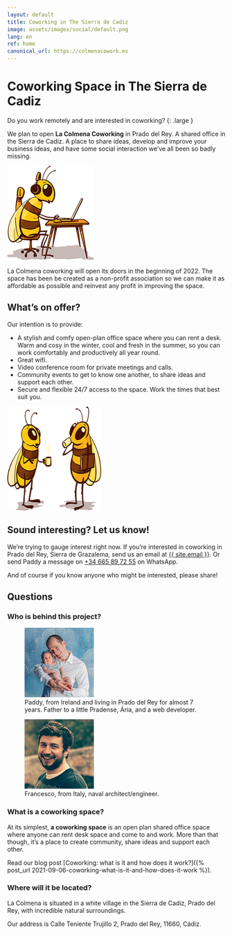 ```yaml
---
layout: default
title: Coworking in The Sierra de Cadiz
image: assets/images/social/default.png
lang: en
ref: home
canonical_url: https://colmenacowork.es
---
```


<h1 class="main-heading">Coworking Space <span class="prado"><span class="en">in</span> The Sierra de Cadiz</span></h1>

Do you work remotely and are interested in coworking?
{: .large }

We plan to open **La Colmena Coworking** in Prado del Rey. A shared office in the Sierra de Cadiz. A place to share ideas, develop and improve your business ideas, and have some social interaction we’ve all been so badly missing.

<img
  class="bee-sitting"
  src="/assets/images/bee-sitting.png"
  srcset="/assets/images/bee-sitting@2x.png 2x"
  alt="An illustration of a bee seated working on a laptop"
  height="217"
  width="200"
  loading="lazy"
/>

La Colmena coworking will open its doors in the beginning of 2022. The space has been be created as a non-profit association so we can make it as affordable as possible and reinvest any profit in improving the space.

## What’s on offer?

Our intention is to provide:

- A stylish and comfy open-plan office space where you can rent a desk. Warm and cosy in the winter, cool and fresh in the summer, so you can work comfortably and productively all year round.
- Great wifi.
- Video conference room for private meetings and calls.
- Community events to get to know one another, to share ideas and support each other.
- Secure and flexible 24/7 access to the space. Work the times that best suit you.

<img
  class="bees-talking"
  src="/assets/images/bees-talking.png"
  srcset="/assets/images/bees-talking@2x.png 2x"
  alt="An illustration of dos bees chatting with a coffee"
  height="240"
  width="217"
  loading="lazy"
/>

## Sound interesting? Let us know!

We’re trying to gauge interest right now. If you’re interested in coworking in Prado del Rey, Sierra de Grazalema, send us an email at <a href="mailto:{{ site.email }}">{{ site.email }}</a>. Or send Paddy a message on <a href="https://api.whatsapp.com/send?phone=34665897255">+34 665 89 72 55</a> on WhatsApp.

And of course if you know anyone who might be interested, please share!

## Questions

### Who is behind this project?

<div class="bio-grid">
  <figure class="bio-figure">
    <img
      src="/assets/images/paddy.jpg"
      srcset="/assets/images/paddy@2x.jpg 2x"
      alt="Photo of Paddy and his daughter, Ária"
      height="160"
      width="160"
      loading="lazy"
    />
    <figcaption>Paddy, from Ireland and living in Prado del Rey for almost 7 years. Father to a little Pradense, Ária, and a web developer.</figcaption>
  </figure>

  <figure class="bio-figure">
    <img
      src="/assets/images/francesco.jpg"
      srcset="/assets/images/francesco@2x.jpg 2x"
      alt="Photo of Francesco"
      height="160"
      width="160"
      loading="lazy"
    />
    <figcaption>Francesco, from Italy, naval architect/engineer.</figcaption>
  </figure>
</div>

### What is a coworking space?

At its simplest, **a coworking space** is an open plan shared office space where anyone can rent desk space and come to and work. More than that though, it’s a place to create community, share ideas and support each other.

Read our blog post [Coworking: what is it and how does it work?]({% post_url 2021-09-06-coworking-what-is-it-and-how-does-it-work %}).

### Where will it be located?

La Colmena is situated in a white village in the Sierra de Cadiz, Prado del Rey, with incredible natural surroundings.

Our address is Calle Teniente Trujillo 2, Prado del Rey, 11660, Cádiz.
